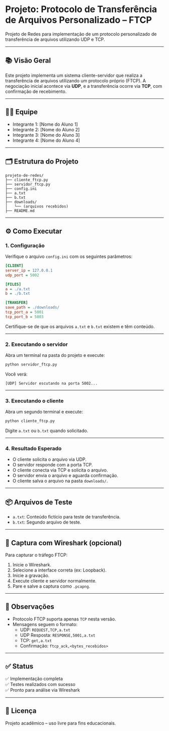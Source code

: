 # Projeto: Protocolo de Transferência de Arquivos Personalizado – FTCP

Projeto de Redes para implementação de um protocolo personalizado de transferência de arquivos utilizando UDP e TCP.

---

## 📚 Visão Geral

Este projeto implementa um sistema cliente-servidor que realiza a transferência de arquivos utilizando um protocolo próprio (FTCP). A negociação inicial acontece via **UDP**, e a transferência ocorre via **TCP**, com confirmação de recebimento.

---

## 👨‍💻 Equipe

- Integrante 1: [Nome do Aluno 1]
- Integrante 2: [Nome do Aluno 2]
- Integrante 3: [Nome do Aluno 3]
- Integrante 4: [Nome do Aluno 4]

---

## 🗂️ Estrutura do Projeto

```
projeto-de-redes/
├── cliente_ftcp.py
├── servidor_ftcp.py
├── config.ini
├── a.txt
├── b.txt
├── downloads/
│   └── (arquivos recebidos)
├── README.md
```

---

## ⚙️ Como Executar

### 1. Configuração

Verifique o arquivo `config.ini` com os seguintes parâmetros:

```ini
[CLIENT]
server_ip = 127.0.0.1
udp_port = 5002

[FILES]
a = ./a.txt
b = ./b.txt

[TRANSFER]
save_path = ./downloads/
tcp_port_a = 5001
tcp_port_b = 5003
```

Certifique-se de que os arquivos `a.txt` e `b.txt` existem e têm conteúdo.

---

### 2. Executando o servidor

Abra um terminal na pasta do projeto e execute:

```bash
python servidor_ftcp.py
```

Você verá:

```
[UDP] Servidor escutando na porta 5002...
```

---
### 3. Executando o cliente

Abra um segundo terminal e execute:

```bash
python cliente_ftcp.py
```

Digite `a.txt` ou `b.txt` quando solicitado.

---

### 4. Resultado Esperado

- O cliente solicita o arquivo via UDP.
- O servidor responde com a porta TCP.
- O cliente conecta via TCP e solicita o arquivo.
- O servidor envia o arquivo e aguarda confirmação.
- O cliente salva o arquivo na pasta `downloads/`.

---

## 📦 Arquivos de Teste

- `a.txt`: Conteúdo fictício para teste de transferência.
- `b.txt`: Segundo arquivo de teste.

---

## 📡 Captura com Wireshark (opcional)

Para capturar o tráfego FTCP:

1. Inicie o Wireshark.
2. Selecione a interface correta (ex: Loopback).
3. Inicie a gravação.
4. Execute cliente e servidor normalmente.
5. Pare e salve a captura como `.pcapng`.

---

## 📌 Observações

- Protocolo FTCP suporta apenas `TCP` nesta versão.
- Mensagens seguem o formato:
  - UDP: `REQUEST,TCP,a.txt`
  - UDP Resposta: `RESPONSE,5001,a.txt`
  - TCP: `get,a.txt`
  - Confirmação: `ftcp_ack,<bytes_recebidos>`

---

## ✅ Status

✅ Implementação completa  
✅ Testes realizados com sucesso  
✅ Pronto para análise via Wireshark

---

## 📁 Licença

Projeto acadêmico – uso livre para fins educacionais.
